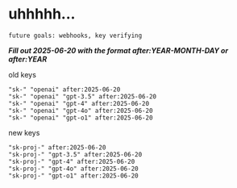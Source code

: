 # uhhhhh...

`future goals: webhooks, key verifying`



***Fill out 2025-06-20 with the format after:YEAR-MONTH-DAY or after:YEAR***

old keys
```
"sk-" "openai" after:2025-06-20
"sk-" "openai" "gpt-3.5" after:2025-06-20
"sk-" "openai" "gpt-4" after:2025-06-20
"sk-" "openai" "gpt-4o" after:2025-06-20
"sk-" "openai" "gpt-o1" after:2025-06-20
```

new keys
```
"sk-proj-" after:2025-06-20
"sk-proj-" "gpt-3.5" after:2025-06-20
"sk-proj-" "gpt-4" after:2025-06-20
"sk-proj-" "gpt-4o" after:2025-06-20
"sk-proj-" "gpt-o1" after:2025-06-20
```

